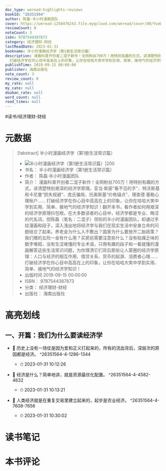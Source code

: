 ```yaml
---
doc_type: weread-highlights-reviews
bookId: "26351564"
author: 陈磊·半小时漫画团队
cover: https://weread-1258476243.file.myqcloud.com/weread/cover/80/YueWen_26351564/t7_YueWen_26351564.jpg
reviewCount: 0
noteCount: 3
isbn: 9787544387873
category: 经济理财-财经
lastReadDate: 2023-01-31
bookname: 半小时漫画经济学（第1册生活常识篇）
description: 漫画科普开创者二混子新作！全网粉丝700万！用特别有趣的方式，讲清楚特别艰深的经济学原理。亚当·斯密“看不见的手”、特沃斯基和卡尼曼“损失规避”、庞氏骗局、托奥斯基“价格锚点”、理查德·塞勒心理账户……
  打破经济学在你心目中高高在上的印象，让你在哈哈大笑中学到实用、简单、接地气的经济学知识！翻开本书，看作者如何用艰深的经济学原理抖包袱。在大多数读者的心目中，经济学都是专业、晦涩的代名词，但陈磊（笔名：二混子）领衔的半小时漫画团队，却通过手绘漫画和段子，深入浅出地将经济学与我们在现实生活中安身立命的问题结合了起来。养老金为什么入不敷出？国家为什么要放开二胎政策？我们缴的五险一金有什么用？买房前需要注意些什么？没有枯燥乏味的数字堆砌，没有生涩难懂的专业术语，只用有趣的段子和一看就懂的漫画解答这些生活常识问题，为你理清它们背后那些让人蒙圈的经济学原理：人口与经济的相互作用、借贷关系、货币的起源、消费者心理……打破经济学在你心目中高高在上的印象，让你在哈哈大笑中学到实用、简单、接地气的经济学知识！
publishTime: 2019-09-15 00:00:00
publisher: 海南出版社
note_count: 3
review_count: 0
my_rate: null
my_cate: null
douban_rate: null
word_count: null
read_times: null
---
```


#读书/经济理财-财经

# 元数据
> [!abstract] 半小时漫画经济学（第1册生活常识篇）
> - ![ 半小时漫画经济学（第1册生活常识篇）|200](https://weread-1258476243.file.myqcloud.com/weread/cover/80/YueWen_26351564/t7_YueWen_26351564.jpg)
> - 书名： 半小时漫画经济学（第1册生活常识篇）
> - 作者： 陈磊·半小时漫画团队
> - 简介： 漫画科普开创者二混子新作！全网粉丝700万！用特别有趣的方式，讲清楚特别艰深的经济学原理。亚当·斯密“看不见的手”、特沃斯基和卡尼曼“损失规避”、庞氏骗局、托奥斯基“价格锚点”、理查德·塞勒心理账户…… 打破经济学在你心目中高高在上的印象，让你在哈哈大笑中学到实用、简单、接地气的经济学知识！翻开本书，看作者如何用艰深的经济学原理抖包袱。在大多数读者的心目中，经济学都是专业、晦涩的代名词，但陈磊（笔名：二混子）领衔的半小时漫画团队，却通过手绘漫画和段子，深入浅出地将经济学与我们在现实生活中安身立命的问题结合了起来。养老金为什么入不敷出？国家为什么要放开二胎政策？我们缴的五险一金有什么用？买房前需要注意些什么？没有枯燥乏味的数字堆砌，没有生涩难懂的专业术语，只用有趣的段子和一看就懂的漫画解答这些生活常识问题，为你理清它们背后那些让人蒙圈的经济学原理：人口与经济的相互作用、借贷关系、货币的起源、消费者心理……打破经济学在你心目中高高在上的印象，让你在哈哈大笑中学到实用、简单、接地气的经济学知识！
> - 出版时间 2019-09-15 00:00:00
> - ISBN： 9787544387873
> - 分类： 经济理财-财经
> - 出版社： 海南出版社

# 高亮划线

## 一、开篇：我们为什么要读经济学


- 📌 历史上没有一场仗是因为爱和正义打起来的，所有的流血背后，深层次的原因都是经济。 ^26351564-4-1286-1344
    - ⏱ 2023-01-31 10:12:26 

- 📌 经济是什么？简单地讲，就是资源最优化配置。 ^26351564-4-4582-4632
    - ⏱ 2023-01-31 10:13:21 

- 📌 人类经济就是在重复交易里建立起来的，起步是农业经济。 ^26351564-4-7608-7656
    - ⏱ 2023-01-31 10:30:02 
# 读书笔记

# 本书评论
